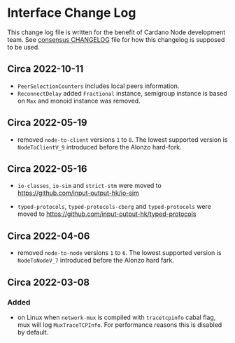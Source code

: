 # Interface Change Log

This change log file is written for the benefit of Cardano Node development
team.  See [consensus
CHANGELOG](../ouroboros-consensus/docs/interface-CHANGELOG.md) file for how
this changelog is supposed to be used.

## Circa 2022-10-11

- `PeerSelectionCounters` includes local peers information.
- `ReconnectDelay` added `Fractional` instance, semigroup instance is based on
  `Max` and monoid instance was removed.

## Circa 2022-05-19

- removed `node-to-client` versions `1` to `8`.  The lowest supported version is
  `NodeToClientV_9` introduced before the Alonzo hard-fork.

## Circa 2022-05-16

- `io-classes`, `io-sim` and `strict-stm` were moved to
  https://github.com/input-output-hk/io-sim

- `typed-protocols`, `typed-protocols-cborg` and `typed-protocols` were moved
  to https://github.com/input-output-hk/typed-protocols


## Circa 2022-04-06

- removed `node-to-node` versions `1` to `6`.  The lowest supported version is
  `NodeToNodeV_7` introduced before the Alonzo hard fark.

## Circa 2022-03-08


### Added

- on Linux when `network-mux` is compiled with `tracetcpinfo` cabal flag, mux
  will log `MuxTraceTCPInfo`.  For performance reasons this is disabled by
  default.
